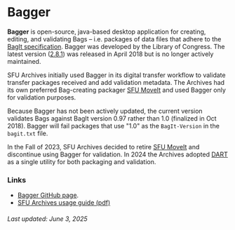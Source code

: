 # Bagger

**Bagger** is open-source, java-based desktop application for creating, editing, and validating Bags – i.e. packages of data files that adhere to the [BagIt specification](https://tools.ietf.org/html/rfc8493). Bagger was developed by the Library of Congress. The latest version ([2.8.1](https://github.com/LibraryOfCongress/bagger/releases/tag/v2.8.1)) was released in April 2018 but is no longer actively maintained.

SFU Archives initially used Bagger in its digital transfer workflow to validate transfer packages received and add validation metadata. The Archives had its own preferred Bag-creating packager [SFU MoveIt](sfu-moveit.md) and used Bagger only for validation purposes.

Because Bagger has not been actively updated, the current version validates Bags against BagIt version 0.97 rather than 1.0 (finalized in Oct 2018). Bagger will fail packages that use "1.0" as the `BagIt-Version` in the `bagit.txt` file.

In the Fall of 2023, SFU Archives decided to retire [SFU MoveIt](sfu-moveit.md) and discontinue using Bagger for validation. In 2024 the Archives adopted [DART](dart.md) as a single utility for both packaging and validation.

### Links
- [Bagger GitHub page](https://github.com/LibraryOfCongress/bagger).
- [SFU Archives usage guide (pdf)](../sfua-usage-guides/bagger-sfua.pdf)


###### Last updated: June 3, 2025

